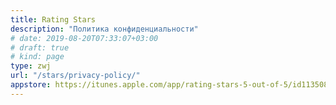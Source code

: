 ```yaml
---
title: Rating Stars
description: "Политика конфиденциальности"
# date: 2019-08-20T07:33:07+03:00
# draft: true
# kind: page
type: zwj
url: "/stars/privacy-policy/"
appstore: https://itunes.apple.com/app/rating-stars-5-out-of-5/id1135086336?ls=1&mt=8
---
```

